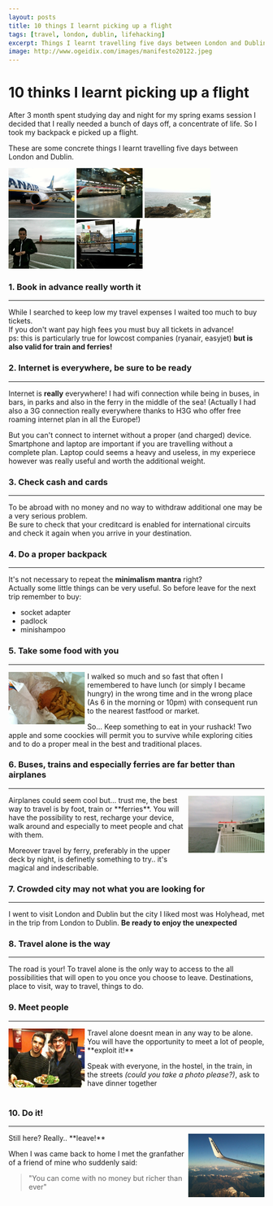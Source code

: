 ```yaml
---
layout: posts
title: 10 things I learnt picking up a flight
tags: [travel, london, dublin, lifehacking]
excerpt: Things I learnt travelling five days between London and Dublin...
image: http://www.ogeidix.com/images/manifesto20122.jpeg
---
```

10 thinks I learnt picking up a flight
======================================

After 3 month spent studying day and night for my spring exams session I decided that I really needed a bunch of days off, a concentrate of life. So I took my backpack e picked up a flight.

These are some concrete things I learnt travelling five days between London and Dublin.

<img src="/images/airplane.jpg" style="width: 130px">
<img src="/images/train.jpg" style="width: 130px">
<img src="/images/sea.jpg" style="width: 130px">
<img src="/images/ferry.jpg" style="width: 130px">
<img src="/images/bus.jpg" style="width: 130px">


### 1. Book in advance really worth it
-----------------------------------
While I searched to keep low my travel expenses I waited too much to buy tickets.  
If you don't want pay high fees you must buy all tickets in advance!  
ps: this is particularly true for lowcost companies (ryanair, easyjet) **but is also valid for train and ferries!**

### 2. Internet is everywhere, be sure to be ready
---------------------------------------------------
Internet is **really** everywhere! I had wifi connection while being in buses, in bars, in parks and also in the ferry in the middle of the sea!
(Actually I had also a 3G connection really everywhere thanks to H3G who offer free roaming internet plan in all the Europe!)

But you can't connect to internet without a proper (and charged) device.
Smartphone and laptop are important if you are travelling without a complete plan.
Laptop could seems a heavy and useless, in my experiece however was really useful and worth the additional weight.

### 3. Check cash and cards
-----------------------
To be abroad with no money and no way to withdraw additional one may be a very serious problem.  
Be sure to check that your creditcard is enabled for international circuits and check it again when you arrive in your destination.

### 4. Do a proper backpack
----------------------
It's not necessary to repeat the **minimalism mantra** right?  
Actually some little things can be very useful. So before leave for the next trip remember to buy:

- socket adapter
- padlock
- minishampoo


### 5. Take some food with you
-------
<img src="/images/chips.jpg" style="width: 150px; float:left; margin: 0px 5px 10px 0px">
I walked so much and so fast that often I remembered to have lunch (or simply I became hungry) in the wrong time and in the wrong place (As 6 in the morning or 10pm) with consequent run to the nearest fastfood or market.

So... Keep something to eat in your rushack! Two apple and some coockies will permit you to survive while exploring cities and to do a proper meal in the best and traditional places.


### 6. Buses, trains and especially ferries are far better than airplanes
---------------------------------------------------------------
<img src="/images/ferry2.jpg" style="width: 150px; float:right;  margin: 0px 0px 10px 5px">
Airplanes could seem cool but... trust me, the best way to travel is by foot, train or **ferries**. You will have the possibility to rest, recharge your device, walk around and especially to meet people and chat with them.

Moreover travel by ferry, preferably in the upper deck by night, is definetly something to try.. it's magical and indescribable.

### 7. Crowded city may not what you are looking for
------------------------------------------------
I went to visit London and Dublin but the city I liked most was Holyhead, met in the trip from London to Dublin. **Be ready to enjoy the unexpected**

### 8. Travel alone is the way
--------------------------
The road is your! To travel alone is the only way to access to the all possibilities that will open to you once you choose to leave. Destinations, place to visit, way to travel, things to do.

### 9. Meet people
--------------
<img src="/images/friends.jpg" style="width: 150px; float:left; margin: 0px 5px 10px 0px">
Travel alone doesnt mean in any way to be alone. You will have the opportunity to meet a lot of people, **exploit it!**

Speak with everyone, in the hostel, in the train, in the streets *(could you take a photo please?)*, ask to have dinner together
<br /><br />

### 10. Do it! 
----------
<img src="/images/go.jpg" style="width: 150px; float:right;  margin: 0px 0px 10px 5px">
Still here? Really.. **leave!**

When I was came back to home I met the granfather of a friend of mine who suddenly said:
> "You can come with no money but richer than ever"

<br /><br />